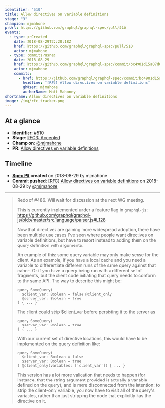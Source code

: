 ```yaml
---
identifier: "510"
title: Allow directives on variable definitions
stage: "3"
champion: mjmahone
prUrl: https://github.com/graphql/graphql-spec/pull/510
events:
  - type: prCreated
    date: 2018-08-29T22:20:18Z
    href: https://github.com/graphql/graphql-spec/pull/510
    actor: mjmahone
  - type: commitsPushed
    date: 2018-08-29
    href: https://github.com/graphql/graphql-spec/commit/bc4901d15a07d60fa40d96ee6f299277af449fc5
    actor: mjmahone
    commits:
      - href: https://github.com/graphql/graphql-spec/commit/bc4901d15a07d60fa40d96ee6f299277af449fc5
        headline: "[RFC] Allow directives on variable definitions"
        ghUser: mjmahone
        authorName: Matt Mahoney
shortname: Allow directives on variable definitions
image: /img/rfc_tracker.png
---
```


## At a glance

- **Identifier**: #510
- **Stage**: [RFC3: Accepted](https://github.com/graphql/graphql-spec/blob/main/CONTRIBUTING.md#stage-3-accepted)
- **Champion**: [@mjmahone](https://github.com/mjmahone)
- **PR**: [Allow directives on variable definitions](https://github.com/graphql/graphql-spec/pull/510)

<!-- BEGIN_CUSTOM_TEXT -->



<!-- END_CUSTOM_TEXT -->

## Timeline

- **[Spec PR](https://github.com/graphql/graphql-spec/pull/510) created** on 2018-08-29 by mjmahone
- **Commit pushed**: [&#x5b;RFC&#x5d; Allow directives on variable definitions](https://github.com/graphql/graphql-spec/commit/bc4901d15a07d60fa40d96ee6f299277af449fc5) on 2018-08-29 by [@mjmahone](https://github.com/mjmahone)

<!-- VERBATIM -->

---

> Redo of #486. Will wait for discussion at the next WG meeting. 
> 
> This is currently implemented under a feature flag in `graphql-js`: https://github.com/graphql/graphql-js/blob/master/src/language/parser.js#L128
> 
> Now that directives are gaining more widespread adoption, there have been multiple use cases I've seen where people want directives on variable definitions, but have to resort instead to adding them on the query definition with arguments.
> 
> An example of this: some query variable may only make sense for the client. As an example, if you have a local cache and you need a variable to differentiate different runs of the same query against that cahce. Or if you have a query being run with a different set of fragments, but the client code initiating that query needs to conform to the same API. The way to describe this might be:
> 
> ```
> query SomeQuery(
>   $client_var: Boolean = false @client_only
>   $server_var: Boolean = true
> ) { ... }
> ```
> The client could strip $client_var​ before persisting it to the server as
> 
> ```
> query SomeQuery(
>   $server_var: Boolean = true
> ) { ... }
> ```
> 
> With our current set of directive locations, this would have to be implemented on the query definition like:
> 
> ```
> query SomeQuery(
>   $client_var: Boolean = false
>   $server_var: Boolean = true
> ) @client_only(variables: ['client_var']) { ... }
> ```
> 
> This version has a lot more validation that needs to happen (for instance, that the string argument provided is actually a variable defined on the query), and is more disconnected from the intention: to strip the client-only variable, you now have to visit all of the query's variables, rather than just stripping the node that explicitly has the directive on it.
